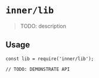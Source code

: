 # `inner/lib`

> TODO: description

## Usage

```
const lib = require('inner/lib');

// TODO: DEMONSTRATE API
```

